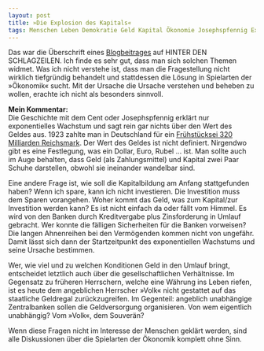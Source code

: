 ```yaml
---
layout: post
title: »Die Explosion des Kapitals«
tags: Menschen Leben Demokratie Geld Kapital Ökonomie Josephspfennig Exponentialfunktion
---
```


Das war die Überschrift eines [Blogbeitrages](http://hinter-den-schlagzeilen.de/die-explosion-des-kapitals "»Die Explosion des Kapitals«") auf HINTER DEN SCHLAGZEILEN. Ich finde es sehr gut, dass man sich solchen Themen widmet. Was ich nicht verstehe ist, dass man die Fragestellung nicht wirklich tiefgründig behandelt und stattdessen die Lösung in Spielarten der »Ökonomik« sucht. Mit der Ursache die Ursache verstehen und beheben zu wollen, erachte ich nicht als besonders sinnvoll. <!--more-->

**Mein Kommentar:**  
Die Geschichte mit dem Cent oder Josephspfennig erklärt nur exponentielles Wachstum und sagt rein gar nichts über den Wert des Geldes aus. 1923 zahlte man in Deutschland für ein [Frühstücksei 320 Milliarden Reichsmark](http://www.tagesspiegel.de/weltspiegel/sonntag/320-000-000-000-ein-ei-fuer-mark/9083658.html "Tagesspiegel: »320 000 000 000 Ein Ei für Mark«"). Der Wert des Geldes ist nicht definiert. Nirgendwo gibt es eine Festlegung, was ein Dollar, Euro, Rubel … ist.  Man sollte auch im Auge behalten, dass Geld (als Zahlungsmittel) und Kapital zwei Paar Schuhe darstellen, obwohl sie ineinander wandelbar sind.

Eine andere Frage ist, wie soll die Kapitalbildung am Anfang stattgefunden haben? Wenn ich spare, kann ich nicht investieren. Die Investition muss dem Sparen vorangehen. Woher kommt das Geld, was zum Kapital/zur Investition werden kann? Es ist nicht einfach da oder fällt vom Himmel. Es wird von den Banken durch Kreditvergabe plus Zinsforderung in Umlauf gebracht. Wer konnte die fälligen Sicherheiten für die Banken vorweisen? Die langen Ahnenreihen bei den Vermögenden kommen nicht von ungefähr. Damit lässt sich dann der Startzeitpunkt des exponentiellen Wachstums und seine Ursache bestimmen.

Wer, wie viel und zu welchen Konditionen Geld in den Umlauf bringt, entscheidet letztlich auch über die gesellschaftlichen Verhältnisse. Im Gegensatz zu früheren Herrschern, welche eine Währung ins Leben riefen, ist es heute dem angeblichen Herrscher »Volk« nicht gestattet auf das staatliche Geldregal zurückzugreifen. Im Gegenteil: angeblich unabhängige Zentralbanken sollen die Geldversorgung organisieren. Von wem eigentlich unabhängig? Vom »Volk«, dem Souverän?

Wenn diese Fragen nicht im Interesse der Menschen geklärt werden, sind alle Diskussionen über die Spielarten der Ökonomik komplett ohne Sinn.
